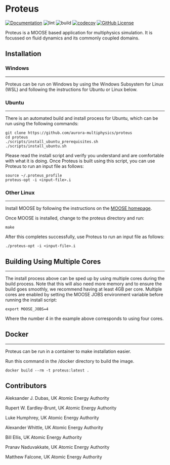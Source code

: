 # Proteus

[![Documentation](https://github.com/aurora-multiphysics/proteus/actions/workflows/pages.yml/badge.svg?branch=main)](https://aurora-multiphysics.github.io/proteus/)
![lint](https://github.com/aurora-multiphysics/proteus/actions/workflows/lint.yml/badge.svg?branch=main)
![build](https://github.com/aurora-multiphysics/proteus/actions/workflows/main.yml/badge.svg?branch=main)
[![codecov](https://codecov.io/gh/aurora-multiphysics/proteus/graph/badge.svg?token=WV2DE9DT53)](https://codecov.io/gh/aurora-multiphysics/proteus)
[![GitHub License](https://img.shields.io/github/license/aurora-multiphysics/proteus)](https://www.gnu.org/licenses/old-licenses/lgpl-2.1.html)

Proteus is a MOOSE based application for multiphysics simulation.
It is focussed on fluid dynamics and its commonly coupled domains.

## Installation

### Windows
-------

Proteus can be run on Windows by using the Windows Subsystem for Linux (WSL)
and following the instructions for Ubuntu or Linux below.

### Ubuntu
-------

There is an automated build and install process for Ubuntu,
which can be run using the following commands:
``` {.sh}
git clone https://github.com/aurora-multiphysics/proteus
cd proteus
./scripts/install_ubuntu_prerequisites.sh
./scripts/install_ubuntu.sh
```

Please read the install script and verify you understand
and are comfortable with what it is doing.
Once Proteus is built using this script,
you can use Proteus to run an input file as follows:
``` {.sh}
source ~/.proteus_profile
proteus-opt -i <input-file>.i
```

### Other Linux
-------

Install MOOSE by following the instructions
on the [MOOSE homepage](https://www.mooseframework.org/).

Once MOOSE is installed, change to the proteus directory and run:
``` {.sh}
make
```
After this completes successfully, use Proteus to run an input file
as follows:
``` {.sh}
./proteus-opt -i <input-file>.i
```

## Building Using Multiple Cores
-------

The install process above can be sped up
by using multiple cores during the build process.
Note that this will also need more memory
and to ensure the build goes smoothly,
we recommend having at least 4GB per core.
Multiple cores are enabled
by setting the MOOSE JOBS environment variable
before running the install script:
``` {.sh}
export MOOSE_JOBS=4
```
Where the number 4 in the example above corresponds to using four cores.

## Docker
-------

Proteus can be run in a container to make installation easier.

Run this command in the /docker directory to build the image.
``` {.sh}
docker build --rm -t proteus:latest .
```

## Contributors

Aleksander J. Dubas,
UK Atomic Energy Authority

Rupert W. Eardley-Brunt,
UK Atomic Energy Authority

Luke Humphrey,
UK Atomic Energy Authority

Alexander Whittle,
UK Atomic Energy Authority

Bill Ellis,
UK Atomic Energy Authority

Pranav Naduvakkate,
UK Atomic Energy Authority

Matthew Falcone,
UK Atomic Energy Authority
